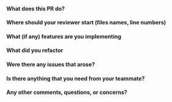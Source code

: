 #### What does this PR do?


#### Where should your reviewer start (files names, line numbers)


#### What (if any) features are you implementing


#### What did you refactor

#### Were there any issues that arose?

#### Is there anything that you need from your teammate?

#### Any other comments, questions, or concerns?
